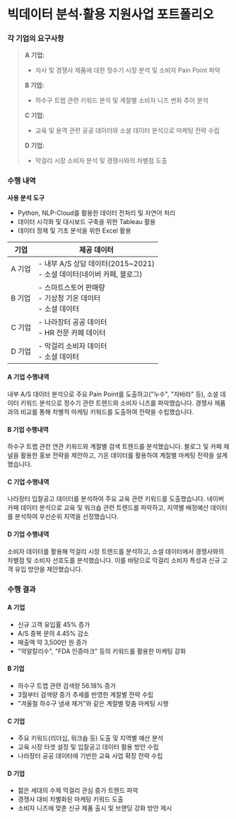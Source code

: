 # 빅데이터 분석·활용 지원사업 포트폴리오

### 각 기업의 요구사항

> **A 기업:**
>
> - 자사 및 경쟁사 제품에 대한 정수기 시장 분석 및 소비자 Pain Point 파악
>
> **B 기업:**
>
> - 하수구 트랩 관련 키워드 분석 및 계절별 소비자 니즈 변화 추이 분석
>
> **C 기업:**
>
> - 교육 및 용역 관련 공공 데이터와 소셜 데이터 분석으로 마케팅 전략 수립
>
> **D 기업:**
>
> - 막걸리 시장 소비자 분석 및 경쟁사와의 차별점 도출

### 수행 내역

**사용 분석 도구**
- Python, NLP-Cloud를 활용한 데이터 전처리 및 자연어 처리
- 데이터 시각화 및 대시보드 구축을 위한 Tableau 활용
- 데이터 정제 및 기초 분석을 위한 Excel 활용

| 기업 | 제공 데이터 |
|------|------------|
| A 기업 | - 내부 A/S 상담 데이터(2015~2021)<br>- 소셜 데이터(네이버 카페, 블로그) |
| B 기업 | - 스마트스토어 판매량<br>- 기상청 기온 데이터<br>- 소셜 데이터 |
| C 기업 | - 나라장터 공공 데이터<br>- HR 전문 카페 데이터 |
| D 기업 | - 막걸리 소비자 데이터<br>- 소셜 데이터 |

#### **A 기업 수행내역**
내부 A/S 데이터 분석으로 주요 Pain Point를 도출하고("누수", "자바라" 등), 소셜 데이터 키워드 분석으로 정수기 관련 트렌드와 소비자 니즈를 파악했습니다. 경쟁사 제품과의 비교를 통해 차별적 마케팅 키워드를 도출하여 전략을 수립했습니다.

#### **B 기업 수행내역**
하수구 트랩 관련 연관 키워드와 계절별 검색 트렌드를 분석했습니다. 블로그 및 카페 채널을 활용한 홍보 전략을 제안하고, 기온 데이터를 활용하여 계절별 마케팅 전략을 설계했습니다.

#### **C 기업 수행내역**
나라장터 입찰공고 데이터를 분석하여 주요 교육 관련 키워드를 도출했습니다. 네이버 카페 데이터 분석으로 교육 및 워크숍 관련 트렌드를 파악하고, 지역별 배정예산 데이터를 분석하여 우선순위 지역을 선정했습니다.

#### **D 기업 수행내역**
소비자 데이터를 활용해 막걸리 시장 트렌드를 분석하고, 소셜 데이터에서 경쟁사와의 차별점 및 소비자 선호도를 분석했습니다. 이를 바탕으로 막걸리 소비자 특성과 신규 고객 유입 방안을 제안했습니다.

### 수행 결과

#### **A 기업**
- 신규 고객 유입률 45% 증가
- A/S 중복 문의 4.45% 감소
- 매출액 약 3,500만 원 증가
- "약알칼리수", "FDA 인증마크" 등의 키워드를 활용한 마케팅 강화

#### **B 기업**
- 하수구 트랩 관련 검색량 56.18% 증가
- 3월부터 검색량 증가 추세를 반영한 계절별 전략 수립
- "겨울철 하수구 냄새 제거"와 같은 계절별 맞춤 마케팅 시행

#### **C 기업**
- 주요 키워드(리더십, 워크숍 등) 도출 및 지역별 예산 분석
- 교육 시장 타겟 설정 및 입찰공고 데이터 활용 방안 수립
- 나라장터 공공 데이터에 기반한 교육 사업 확장 전략 수립

#### **D 기업**
- 젊은 세대의 수제 막걸리 관심 증가 트렌드 파악
- 경쟁사 대비 차별화된 마케팅 키워드 도출
- 소비자 니즈에 맞춘 신규 제품 출시 및 브랜딩 강화 방안 제시
 